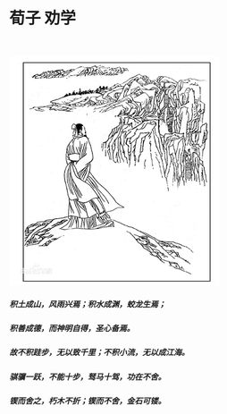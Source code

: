 # 荀子 劝学

<br>

![](amWiki/images/index.png)  

##### 积土成山，风雨兴焉；积水成渊，蛟龙生焉；
##### 积善成德，而神明自得，圣心备焉。
##### 故不积跬步，无以致千里；不积小流，无以成江海。
##### 骐骥一跃，不能十步，驽马十驾，功在不舍。
##### 锲而舍之，朽木不折；锲而不舍，金石可镂。
